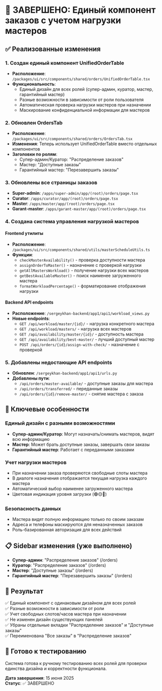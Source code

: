 # 🎉 ЗАВЕРШЕНО: Единый компонент заказов с учетом нагрузки мастеров

## ✅ Реализованные изменения

### 1. Создан единый компонент UnifiedOrderTable
- **Расположение**: `/packages/ui/src/components/shared/orders/UnifiedOrderTable.tsx`
- **Функциональность**: 
  - Единый дизайн для всех ролей (супер-админ, куратор, мастер, гарантийный мастер)
  - Разные возможности в зависимости от роли пользователя
  - Автоматическая проверка нагрузки мастеров при назначении
  - Маскирование конфиденциальной информации для мастеров

### 2. Обновлен OrdersTab
- **Расположение**: `/packages/ui/src/components/shared/orders/OrdersTab.tsx`
- **Изменения**: Теперь использует UnifiedOrderTable вместо отдельных компонентов
- **Заголовки по ролям**:
  - Супер-админ/Куратор: "Распределение заказов"
  - Мастер: "Доступные заказы"
  - Гарантийный мастер: "Перезавершить заказы"

### 3. Обновлены все страницы заказов
- **Super-admin**: `/apps/super-admin/app/(root)/orders/page.tsx`
- **Curator**: `/apps/curator/app/(root)/orders/page.tsx`
- **Master**: `/apps/master/app/(root)/orders/page.tsx`
- **Garant-master**: `/apps/garant-master/app/(root)/orders/page.tsx`

### 4. Создана система управления нагрузкой мастеров

#### Frontend утилиты
- **Расположение**: `/packages/ui/src/components/shared/utils/masterScheduleUtils.ts`
- **Функции**:
  - `checkMasterAvailability()` - проверка доступности мастера
  - `assignOrderToMaster()` - назначение с проверкой нагрузки
  - `getAllMastersWorkload()` - получение нагрузки всех мастеров
  - `getBestAvailableMaster()` - поиск наименее загруженного мастера
  - `formatWorkloadPercentage()` - форматирование отображения нагрузки

#### Backend API endpoints
- **Расположение**: `/sergeykhan-backend/app1/api1/workload_views.py`
- **Новые endpoints**:
  - `GET /api/workload/master/{id}/` - нагрузка конкретного мастера
  - `GET /api/workload/masters/` - нагрузка всех мастеров
  - `GET /api/availability/master/{id}/` - доступность мастера
  - `GET /api/availability/best-master/` - лучший доступный мастер
  - `POST /api/orders/{id}/assign-with-check/` - назначение с проверкой

### 5. Добавлены недостающие API endpoints
- **Обновлен**: `/sergeykhan-backend/app1/api1/urls.py`
- **Добавлены пути**:
  - `/api/orders/master-available/` - доступные заказы для мастера
  - `/api/orders/transferred/` - переданные заказы
  - `/api/orders/{id}/remove-master/` - снятие мастера с заказа

## 🔧 Ключевые особенности

### Единый дизайн с разными возможностями
- **Супер-админ/Куратор**: Могут назначать/снимать мастеров, видят всю информацию
- **Мастер**: Может брать доступные заказы, завершать свои заказы
- **Гарантийный мастер**: Работает с переданными заказами

### Учет нагрузки мастеров
- При назначении заказа проверяются свободные слоты мастера
- В диалоге назначения отображается текущая нагрузка каждого мастера
- Автоматический выбор наименее загруженного мастера
- Цветовая индикация уровня загрузки (🟢🟡🔴)

### Безопасность данных
- Мастера видят полную информацию только по своим заказам
- Адреса и телефоны маскируются для неназначенных заказов
- Роль-базированная авторизация для всех действий

## 📋 Sidebar изменения (уже выполнено)
- **Супер-админ**: "Распределение заказов" (/orders)
- **Куратор**: "Распределение заказов" (/orders)
- **Мастер**: "Доступные заказы" (/orders)
- **Гарантийный мастер**: "Перезавершить заказы" (/orders)

## 🎯 Результат
✅ Единый компонент с одинаковым дизайном для всех ролей  
✅ Разные возможности в зависимости от роли  
✅ Учет свободных слотов/часов мастера при назначении  
✅ Не изменен дизайн существующих панелей  
✅ Убраны отдельные вкладки "Распределение заказов" и "Доступные заказы"  
✅ Переименована "Все заказы" в "Распределение заказов"  

## 🚀 Готово к тестированию
Система готова к ручному тестированию всех ролей для проверки единства дизайна и корректности функционала.

**Дата завершения**: 15 июня 2025  
**Статус**: ✅ ЗАВЕРШЕНО
